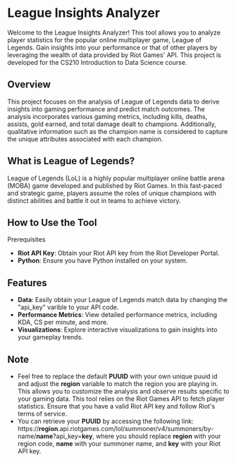 # League Insights Analyzer
Welcome to the League Insights Analyzer! This tool allows you to analyze player statistics for the popular online multiplayer game, League of Legends. Gain insights into your performance or that of other players by leveraging the wealth of data provided by Riot Games' API. This project is developed for the CS210 Introduction to Data Science course.

## Overview

This project focuses on the analysis of League of Legends data to derive insights into gaming performance and predict match outcomes. The analysis incorporates various gaming metrics, including kills, deaths, assists, gold earned, and total damage dealt to champions. Additionally, qualitative information such as the champion name is considered to capture the unique attributes associated with each champion.

## What is League of Legends?
League of Legends (LoL) is a highly popular multiplayer online battle arena (MOBA) game developed and published by Riot Games. In this fast-paced and strategic game, players assume the roles of unique champions with distinct abilities and battle it out in teams to achieve victory.

## How to Use the Tool
Prerequisites
- **Riot API Key**: Obtain your Riot API key from the Riot Developer Portal.
- **Python**: Ensure you have Python installed on your system.

## Features

- **Data**: Easily obtain your League of Legends match data by changing the "api_key" varible to your API code.
- **Performance Metrics**: View detailed performance metrics, including KDA, CS per minute, and more.
- **Visualizations**: Explore interactive visualizations to gain insights into your gameplay trends.

## Note

- Feel free to replace the default **PUUID** with your own unique puuid id and adjust the **region** variable to match the region you are playing in. This allows you to customize the analysis and observe results specific to your gaming data. This tool relies on the Riot Games API to fetch player statistics. Ensure that you have a valid Riot API key and follow Riot's terms of service.
- You can retrieve your **PUUID** by accessing the following link: https://**region**.api.riotgames.com/lol/summoner/v4/summoners/by-name/**name**?api_key=**key**, where you should replace **region** with your region code, **name** with your summoner name, and **key** with your Riot API key.

